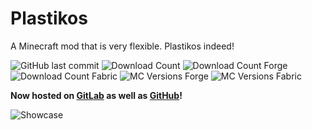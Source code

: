# Plastikos
A Minecraft mod that is very flexible. Plastikos indeed!

![GitHub last commit](https://img.shields.io/github/last-commit/Dunkmania101/Plastikos)
![Download Count](http://cf.way2muchnoise.eu/short_plastikos-forge.svg)
![Download Count Forge](http://cf.way2muchnoise.eu/short_plastikos-forge.svg)
![Download Count Fabric](http://cf.way2muchnoise.eu/short_plastikos-fabric.svg)
![MC Versions Forge](http://cf.way2muchnoise.eu/versions/For%plastikos-forge_all.svg)
![MC Versions Fabric](http://cf.way2muchnoise.eu/versions/For%plastikos-forge_all.svg)

**Now hosted on [GitLab](https://gitlab.com/dunkmania101/Plastikos) as well as [GitHub](https://github.com/Dunkmania101/Plastikos)!**

![Showcase](PlastikosShowcase.png)
